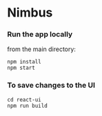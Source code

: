 # Nimbus

### Run the app locally
from the main directory:
```
npm install
npm start
```

### To save changes to the UI
```
cd react-ui
npm run build
```
